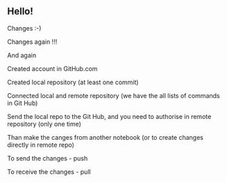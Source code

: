 ## Hello!

Changes :-)

Changes again !!!

And again 

Created account in GitHub.com

Created local repository (at least one commit)

Connected local and remote repository (we have the all lists of commands in Git Hub)

Send the local repo to the Git Hub, and you need to authorise in remote repository (only one time)

Than make the canges from another notebook (or to create changes directly in remote repo)

To send the changes - push

To receive the changes - pull
